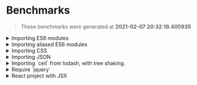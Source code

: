# Benchmarks
> These benchmarks were generated at **2021-02-07 20:32:19.405935**





<details>
  <summary>Importing ES6 modules</summary>

## What's being executed
> Code executed:
```tsx
import { subtract } from './helpers/math';


const x = 10;
const y = 5;
const r = subtract(x, y);
console.log(r);

```


  
<details>
  <summary>FJB - time: 0:00:00.001701, output size: 509 bytes</summary>

#### Output size
> The size of the output is:
```
509 bytes
```
#### Time
> The command:
```
/home/ianertson/workspace/fjb/fjb.out /home/ianertson/workspace/fjb/tests/src/test_projects/es6/index.js  > ./dist.js
````
> finished in:
```
0:00:00.001701
```
</details>


  
<details>
  <summary>esbuild - time: 0:00:00.003119, output size: 232 bytes</summary>

#### Output size
> The size of the output is:
```
232 bytes
```
#### Time
> The command:
```
/home/ianertson/workspace/fjb/benchmark/node_modules/.bin/esbuild /home/ianertson/workspace/fjb/tests/src/test_projects/es6/index.js  --bundle --outfile=./dist.js
````
> finished in:
```
0:00:00.003119
```
</details>


  
<details>
  <summary>parcel - time: 0:00:00.531441, output size: 1488 bytes</summary>

#### Output size
> The size of the output is:
```
1488 bytes
```
#### Time
> The command:
```
/home/ianertson/workspace/fjb/benchmark/node_modules/.bin/parcel build /home/ianertson/workspace/fjb/tests/src/test_projects/es6/index.js 
````
> finished in:
```
0:00:00.531441
```
</details>


  
<details>
  <summary>poi - time: 0:00:01.486537, output size: 5601 bytes</summary>

#### Output size
> The size of the output is:
```
5601 bytes
```
#### Time
> The command:
```
/home/ianertson/workspace/fjb/benchmark/node_modules/.bin/poi /home/ianertson/workspace/fjb/tests/src/test_projects/es6/index.js 
````
> finished in:
```
0:00:01.486537
```
</details>



#### Executed on
```
Architecture:                    x86_64
CPU op-mode(s):                  32-bit, 64-bit
Byte Order:                      Little Endian
Address sizes:                   39 bits physical, 48 bits virtual
CPU(s):                          16
On-line CPU(s) list:             0-15
Thread(s) per core:              2
Core(s) per socket:              8
Socket(s):                       1
NUMA node(s):                    1
Vendor ID:                       GenuineIntel
CPU family:                      6
Model:                           158
Model name:                      Intel(R) Core(TM) i9-9980HK CPU @ 2.40GHz
Stepping:                        13
CPU MHz:                         3244.182
CPU max MHz:                     5000.0000
CPU min MHz:                     800.0000
BogoMIPS:                        4800.00
Virtualization:                  VT-x
L1d cache:                       256 KiB
L1i cache:                       256 KiB
L2 cache:                        2 MiB
L3 cache:                        16 MiB
NUMA node0 CPU(s):               0-15
Vulnerability Itlb multihit:     KVM: Mitigation: VMX disabled
Vulnerability L1tf:              Not affected
Vulnerability Mds:               Not affected
Vulnerability Meltdown:          Not affected
Vulnerability Spec store bypass: Mitigation; Speculative Store Bypass disabled via prctl and seccomp
Vulnerability Spectre v1:        Mitigation; usercopy/swapgs barriers and __user pointer sanitization
Vulnerability Spectre v2:        Mitigation; Enhanced IBRS, IBPB conditional, RSB filling
Vulnerability Srbds:             Mitigation; TSX disabled
Vulnerability Tsx async abort:   Mitigation; TSX disabled
Flags:                           fpu vme de pse tsc msr pae mce cx8 apic sep mtrr pge mca cmov pat pse36 clflush dts acpi mmx fxsr sse sse2 ss ht tm pbe syscall nx pdpe1gb rdtscp lm constant_tsc art arch_perfmon pebs bts rep_good nopl xtopology nonstop_tsc cpuid aperfmperf pni pclmulqdq dtes64 monitor ds_cpl vmx est tm2 ssse3 sdbg fma cx16 xtpr pdcm pcid sse4_1 sse4_2 x2apic movbe popcnt tsc_deadline_timer aes xsave avx f16c rdrand lahf_lm abm 3dnowprefetch cpuid_fault epb invpcid_single ssbd ibrs ibpb stibp ibrs_enhanced tpr_shadow vnmi flexpriority ept vpid ept_ad fsgsbase tsc_adjust bmi1 avx2 smep bmi2 erms invpcid mpx rdseed adx smap clflushopt intel_pt xsaveopt xsavec xgetbv1 xsaves dtherm ida arat pln pts hwp hwp_notify hwp_act_window hwp_epp md_clear flush_l1d arch_capabilities

```
</details>

<details>
  <summary>Importing aliased ES6 modules</summary>

## What's being executed
> Code executed:
```tsx
import { multiply as mul } from './utils';


const r = mul(5, 5);

console.log(r);

```


  
<details>
  <summary>FJB - time: 0:00:00.001605, output size: 468 bytes</summary>

#### Output size
> The size of the output is:
```
468 bytes
```
#### Time
> The command:
```
/home/ianertson/workspace/fjb/fjb.out /home/ianertson/workspace/fjb/tests/src/test_projects/alias_imports/index.js  > ./dist.js
````
> finished in:
```
0:00:00.001605
```
</details>


  
<details>
  <summary>esbuild - time: 0:00:00.003012, output size: 214 bytes</summary>

#### Output size
> The size of the output is:
```
214 bytes
```
#### Time
> The command:
```
/home/ianertson/workspace/fjb/benchmark/node_modules/.bin/esbuild /home/ianertson/workspace/fjb/tests/src/test_projects/alias_imports/index.js  --bundle --outfile=./dist.js
````
> finished in:
```
0:00:00.003012
```
</details>


  
<details>
  <summary>parcel - time: 0:00:00.508621, output size: 1383 bytes</summary>

#### Output size
> The size of the output is:
```
1383 bytes
```
#### Time
> The command:
```
/home/ianertson/workspace/fjb/benchmark/node_modules/.bin/parcel build /home/ianertson/workspace/fjb/tests/src/test_projects/alias_imports/index.js 
````
> finished in:
```
0:00:00.508621
```
</details>


  
<details>
  <summary>poi - time: 0:00:01.485296, output size: 5354 bytes</summary>

#### Output size
> The size of the output is:
```
5354 bytes
```
#### Time
> The command:
```
/home/ianertson/workspace/fjb/benchmark/node_modules/.bin/poi /home/ianertson/workspace/fjb/tests/src/test_projects/alias_imports/index.js 
````
> finished in:
```
0:00:01.485296
```
</details>



#### Executed on
```
Architecture:                    x86_64
CPU op-mode(s):                  32-bit, 64-bit
Byte Order:                      Little Endian
Address sizes:                   39 bits physical, 48 bits virtual
CPU(s):                          16
On-line CPU(s) list:             0-15
Thread(s) per core:              2
Core(s) per socket:              8
Socket(s):                       1
NUMA node(s):                    1
Vendor ID:                       GenuineIntel
CPU family:                      6
Model:                           158
Model name:                      Intel(R) Core(TM) i9-9980HK CPU @ 2.40GHz
Stepping:                        13
CPU MHz:                         3265.921
CPU max MHz:                     5000.0000
CPU min MHz:                     800.0000
BogoMIPS:                        4800.00
Virtualization:                  VT-x
L1d cache:                       256 KiB
L1i cache:                       256 KiB
L2 cache:                        2 MiB
L3 cache:                        16 MiB
NUMA node0 CPU(s):               0-15
Vulnerability Itlb multihit:     KVM: Mitigation: VMX disabled
Vulnerability L1tf:              Not affected
Vulnerability Mds:               Not affected
Vulnerability Meltdown:          Not affected
Vulnerability Spec store bypass: Mitigation; Speculative Store Bypass disabled via prctl and seccomp
Vulnerability Spectre v1:        Mitigation; usercopy/swapgs barriers and __user pointer sanitization
Vulnerability Spectre v2:        Mitigation; Enhanced IBRS, IBPB conditional, RSB filling
Vulnerability Srbds:             Mitigation; TSX disabled
Vulnerability Tsx async abort:   Mitigation; TSX disabled
Flags:                           fpu vme de pse tsc msr pae mce cx8 apic sep mtrr pge mca cmov pat pse36 clflush dts acpi mmx fxsr sse sse2 ss ht tm pbe syscall nx pdpe1gb rdtscp lm constant_tsc art arch_perfmon pebs bts rep_good nopl xtopology nonstop_tsc cpuid aperfmperf pni pclmulqdq dtes64 monitor ds_cpl vmx est tm2 ssse3 sdbg fma cx16 xtpr pdcm pcid sse4_1 sse4_2 x2apic movbe popcnt tsc_deadline_timer aes xsave avx f16c rdrand lahf_lm abm 3dnowprefetch cpuid_fault epb invpcid_single ssbd ibrs ibpb stibp ibrs_enhanced tpr_shadow vnmi flexpriority ept vpid ept_ad fsgsbase tsc_adjust bmi1 avx2 smep bmi2 erms invpcid mpx rdseed adx smap clflushopt intel_pt xsaveopt xsavec xgetbv1 xsaves dtherm ida arat pln pts hwp hwp_notify hwp_act_window hwp_epp md_clear flush_l1d arch_capabilities

```
</details>

<details>
  <summary>Importing CSS</summary>

## What's being executed
> Code executed:
```tsx
import style from './style.css';


const cssEl = document.createElement('style')
cssEl.innerText = style;
document.head.appendChild(cssEl);

```


  
<details>
  <summary>FJB - time: 0:00:00.001598, output size: 772 bytes</summary>

#### Output size
> The size of the output is:
```
772 bytes
```
#### Time
> The command:
```
/home/ianertson/workspace/fjb/fjb.out /home/ianertson/workspace/fjb/tests/src/test_projects/css_import/index.js  > ./dist.js
````
> finished in:
```
0:00:00.001598
```
</details>


  
<details>
  <summary>esbuild - time: 0:00:00.003484, output size: 249 bytes</summary>

#### Output size
> The size of the output is:
```
249 bytes
```
#### Time
> The command:
```
/home/ianertson/workspace/fjb/benchmark/node_modules/.bin/esbuild /home/ianertson/workspace/fjb/tests/src/test_projects/css_import/index.js  --bundle --outfile=./dist.js
````
> finished in:
```
0:00:00.003484
```
</details>


  
<details>
  <summary>parcel - time: 0:00:00.542821, output size: 1383 bytes</summary>

#### Output size
> The size of the output is:
```
1383 bytes
```
#### Time
> The command:
```
/home/ianertson/workspace/fjb/benchmark/node_modules/.bin/parcel build /home/ianertson/workspace/fjb/tests/src/test_projects/css_import/index.js 
````
> finished in:
```
0:00:00.542821
```
</details>


  
<details>
  <summary>poi - time: 0:00:01.483298, output size: 18660 bytes</summary>

#### Output size
> The size of the output is:
```
18660 bytes
```
#### Time
> The command:
```
/home/ianertson/workspace/fjb/benchmark/node_modules/.bin/poi /home/ianertson/workspace/fjb/tests/src/test_projects/css_import/index.js 
````
> finished in:
```
0:00:01.483298
```
</details>



#### Executed on
```
Architecture:                    x86_64
CPU op-mode(s):                  32-bit, 64-bit
Byte Order:                      Little Endian
Address sizes:                   39 bits physical, 48 bits virtual
CPU(s):                          16
On-line CPU(s) list:             0-15
Thread(s) per core:              2
Core(s) per socket:              8
Socket(s):                       1
NUMA node(s):                    1
Vendor ID:                       GenuineIntel
CPU family:                      6
Model:                           158
Model name:                      Intel(R) Core(TM) i9-9980HK CPU @ 2.40GHz
Stepping:                        13
CPU MHz:                         3276.070
CPU max MHz:                     5000.0000
CPU min MHz:                     800.0000
BogoMIPS:                        4800.00
Virtualization:                  VT-x
L1d cache:                       256 KiB
L1i cache:                       256 KiB
L2 cache:                        2 MiB
L3 cache:                        16 MiB
NUMA node0 CPU(s):               0-15
Vulnerability Itlb multihit:     KVM: Mitigation: VMX disabled
Vulnerability L1tf:              Not affected
Vulnerability Mds:               Not affected
Vulnerability Meltdown:          Not affected
Vulnerability Spec store bypass: Mitigation; Speculative Store Bypass disabled via prctl and seccomp
Vulnerability Spectre v1:        Mitigation; usercopy/swapgs barriers and __user pointer sanitization
Vulnerability Spectre v2:        Mitigation; Enhanced IBRS, IBPB conditional, RSB filling
Vulnerability Srbds:             Mitigation; TSX disabled
Vulnerability Tsx async abort:   Mitigation; TSX disabled
Flags:                           fpu vme de pse tsc msr pae mce cx8 apic sep mtrr pge mca cmov pat pse36 clflush dts acpi mmx fxsr sse sse2 ss ht tm pbe syscall nx pdpe1gb rdtscp lm constant_tsc art arch_perfmon pebs bts rep_good nopl xtopology nonstop_tsc cpuid aperfmperf pni pclmulqdq dtes64 monitor ds_cpl vmx est tm2 ssse3 sdbg fma cx16 xtpr pdcm pcid sse4_1 sse4_2 x2apic movbe popcnt tsc_deadline_timer aes xsave avx f16c rdrand lahf_lm abm 3dnowprefetch cpuid_fault epb invpcid_single ssbd ibrs ibpb stibp ibrs_enhanced tpr_shadow vnmi flexpriority ept vpid ept_ad fsgsbase tsc_adjust bmi1 avx2 smep bmi2 erms invpcid mpx rdseed adx smap clflushopt intel_pt xsaveopt xsavec xgetbv1 xsaves dtherm ida arat pln pts hwp hwp_notify hwp_act_window hwp_epp md_clear flush_l1d arch_capabilities

```
</details>

<details>
  <summary>Importing JSON</summary>

## What's being executed
> Code executed:
```tsx
import people from './people.json';

console.log(people[0].first_name);

```


  
<details>
  <summary>FJB - time: 0:00:00.001497, output size: 1486 bytes</summary>

#### Output size
> The size of the output is:
```
1486 bytes
```
#### Time
> The command:
```
/home/ianertson/workspace/fjb/fjb.out /home/ianertson/workspace/fjb/tests/src/test_projects/json_import/index.js  > ./dist.js
````
> finished in:
```
0:00:00.001497
```
</details>


  
<details>
  <summary>esbuild - time: 0:00:00.003281, output size: 1003 bytes</summary>

#### Output size
> The size of the output is:
```
1003 bytes
```
#### Time
> The command:
```
/home/ianertson/workspace/fjb/benchmark/node_modules/.bin/esbuild /home/ianertson/workspace/fjb/tests/src/test_projects/json_import/index.js  --bundle --outfile=./dist.js
````
> finished in:
```
0:00:00.003281
```
</details>


  
<details>
  <summary>parcel - time: 0:00:00.500790, output size: 1822 bytes</summary>

#### Output size
> The size of the output is:
```
1822 bytes
```
#### Time
> The command:
```
/home/ianertson/workspace/fjb/benchmark/node_modules/.bin/parcel build /home/ianertson/workspace/fjb/tests/src/test_projects/json_import/index.js 
````
> finished in:
```
0:00:00.500790
```
</details>


  
<details>
  <summary>poi - time: 0:00:01.482511, output size: 5936 bytes</summary>

#### Output size
> The size of the output is:
```
5936 bytes
```
#### Time
> The command:
```
/home/ianertson/workspace/fjb/benchmark/node_modules/.bin/poi /home/ianertson/workspace/fjb/tests/src/test_projects/json_import/index.js 
````
> finished in:
```
0:00:01.482511
```
</details>



#### Executed on
```
Architecture:                    x86_64
CPU op-mode(s):                  32-bit, 64-bit
Byte Order:                      Little Endian
Address sizes:                   39 bits physical, 48 bits virtual
CPU(s):                          16
On-line CPU(s) list:             0-15
Thread(s) per core:              2
Core(s) per socket:              8
Socket(s):                       1
NUMA node(s):                    1
Vendor ID:                       GenuineIntel
CPU family:                      6
Model:                           158
Model name:                      Intel(R) Core(TM) i9-9980HK CPU @ 2.40GHz
Stepping:                        13
CPU MHz:                         2164.224
CPU max MHz:                     5000.0000
CPU min MHz:                     800.0000
BogoMIPS:                        4800.00
Virtualization:                  VT-x
L1d cache:                       256 KiB
L1i cache:                       256 KiB
L2 cache:                        2 MiB
L3 cache:                        16 MiB
NUMA node0 CPU(s):               0-15
Vulnerability Itlb multihit:     KVM: Mitigation: VMX disabled
Vulnerability L1tf:              Not affected
Vulnerability Mds:               Not affected
Vulnerability Meltdown:          Not affected
Vulnerability Spec store bypass: Mitigation; Speculative Store Bypass disabled via prctl and seccomp
Vulnerability Spectre v1:        Mitigation; usercopy/swapgs barriers and __user pointer sanitization
Vulnerability Spectre v2:        Mitigation; Enhanced IBRS, IBPB conditional, RSB filling
Vulnerability Srbds:             Mitigation; TSX disabled
Vulnerability Tsx async abort:   Mitigation; TSX disabled
Flags:                           fpu vme de pse tsc msr pae mce cx8 apic sep mtrr pge mca cmov pat pse36 clflush dts acpi mmx fxsr sse sse2 ss ht tm pbe syscall nx pdpe1gb rdtscp lm constant_tsc art arch_perfmon pebs bts rep_good nopl xtopology nonstop_tsc cpuid aperfmperf pni pclmulqdq dtes64 monitor ds_cpl vmx est tm2 ssse3 sdbg fma cx16 xtpr pdcm pcid sse4_1 sse4_2 x2apic movbe popcnt tsc_deadline_timer aes xsave avx f16c rdrand lahf_lm abm 3dnowprefetch cpuid_fault epb invpcid_single ssbd ibrs ibpb stibp ibrs_enhanced tpr_shadow vnmi flexpriority ept vpid ept_ad fsgsbase tsc_adjust bmi1 avx2 smep bmi2 erms invpcid mpx rdseed adx smap clflushopt intel_pt xsaveopt xsavec xgetbv1 xsaves dtherm ida arat pln pts hwp hwp_notify hwp_act_window hwp_epp md_clear flush_l1d arch_capabilities

```
</details>

<details>
  <summary>Importing `ceil` from lodash, with tree shaking.</summary>

## What's being executed
> Code executed:
```tsx
import { ceil } from 'lodash';


console.log(ceil(25.443));

```


  
<details>
  <summary>esbuild - time: 0:00:00.017441, output size: 222632 bytes</summary>

#### Output size
> The size of the output is:
```
222632 bytes
```
#### Time
> The command:
```
/home/ianertson/workspace/fjb/benchmark/node_modules/.bin/esbuild /home/ianertson/workspace/fjb/tests/src/test_projects/with_lodash/index.js  --bundle --outfile=./dist.js
````
> finished in:
```
0:00:00.017441
```
</details>


  
<details>
  <summary>FJB - time: 0:00:00.389076, output size: 2254 bytes</summary>

#### Output size
> The size of the output is:
```
2254 bytes
```
#### Time
> The command:
```
/home/ianertson/workspace/fjb/fjb.out /home/ianertson/workspace/fjb/tests/src/test_projects/with_lodash/index.js  > ./dist.js
````
> finished in:
```
0:00:00.389076
```
</details>


  
<details>
  <summary>parcel - time: 0:00:00.555757, output size: 94714 bytes</summary>

#### Output size
> The size of the output is:
```
94714 bytes
```
#### Time
> The command:
```
/home/ianertson/workspace/fjb/benchmark/node_modules/.bin/parcel build /home/ianertson/workspace/fjb/tests/src/test_projects/with_lodash/index.js 
````
> finished in:
```
0:00:00.555757
```
</details>


  
<details>
  <summary>poi - time: 0:00:01.485529, output size: 549705 bytes</summary>

#### Output size
> The size of the output is:
```
549705 bytes
```
#### Time
> The command:
```
/home/ianertson/workspace/fjb/benchmark/node_modules/.bin/poi /home/ianertson/workspace/fjb/tests/src/test_projects/with_lodash/index.js 
````
> finished in:
```
0:00:01.485529
```
</details>



#### Executed on
```
Architecture:                    x86_64
CPU op-mode(s):                  32-bit, 64-bit
Byte Order:                      Little Endian
Address sizes:                   39 bits physical, 48 bits virtual
CPU(s):                          16
On-line CPU(s) list:             0-15
Thread(s) per core:              2
Core(s) per socket:              8
Socket(s):                       1
NUMA node(s):                    1
Vendor ID:                       GenuineIntel
CPU family:                      6
Model:                           158
Model name:                      Intel(R) Core(TM) i9-9980HK CPU @ 2.40GHz
Stepping:                        13
CPU MHz:                         4090.198
CPU max MHz:                     5000.0000
CPU min MHz:                     800.0000
BogoMIPS:                        4800.00
Virtualization:                  VT-x
L1d cache:                       256 KiB
L1i cache:                       256 KiB
L2 cache:                        2 MiB
L3 cache:                        16 MiB
NUMA node0 CPU(s):               0-15
Vulnerability Itlb multihit:     KVM: Mitigation: VMX disabled
Vulnerability L1tf:              Not affected
Vulnerability Mds:               Not affected
Vulnerability Meltdown:          Not affected
Vulnerability Spec store bypass: Mitigation; Speculative Store Bypass disabled via prctl and seccomp
Vulnerability Spectre v1:        Mitigation; usercopy/swapgs barriers and __user pointer sanitization
Vulnerability Spectre v2:        Mitigation; Enhanced IBRS, IBPB conditional, RSB filling
Vulnerability Srbds:             Mitigation; TSX disabled
Vulnerability Tsx async abort:   Mitigation; TSX disabled
Flags:                           fpu vme de pse tsc msr pae mce cx8 apic sep mtrr pge mca cmov pat pse36 clflush dts acpi mmx fxsr sse sse2 ss ht tm pbe syscall nx pdpe1gb rdtscp lm constant_tsc art arch_perfmon pebs bts rep_good nopl xtopology nonstop_tsc cpuid aperfmperf pni pclmulqdq dtes64 monitor ds_cpl vmx est tm2 ssse3 sdbg fma cx16 xtpr pdcm pcid sse4_1 sse4_2 x2apic movbe popcnt tsc_deadline_timer aes xsave avx f16c rdrand lahf_lm abm 3dnowprefetch cpuid_fault epb invpcid_single ssbd ibrs ibpb stibp ibrs_enhanced tpr_shadow vnmi flexpriority ept vpid ept_ad fsgsbase tsc_adjust bmi1 avx2 smep bmi2 erms invpcid mpx rdseed adx smap clflushopt intel_pt xsaveopt xsavec xgetbv1 xsaves dtherm ida arat pln pts hwp hwp_notify hwp_act_window hwp_epp md_clear flush_l1d arch_capabilities

```
</details>

<details>
  <summary>Require `jquery`</summary>

## What's being executed
> Code executed:
```tsx
const $ = require('./jquery');

console.log($);

```


  
<details>
  <summary>esbuild - time: 0:00:00.014500, output size: 149812 bytes</summary>

#### Output size
> The size of the output is:
```
149812 bytes
```
#### Time
> The command:
```
/home/ianertson/workspace/fjb/benchmark/node_modules/.bin/esbuild /home/ianertson/workspace/fjb/tests/src/test_projects/with_jquery/index.js  --bundle --outfile=./dist.js
````
> finished in:
```
0:00:00.014500
```
</details>


  
<details>
  <summary>FJB - time: 0:00:00.212515, output size: 100465 bytes</summary>

#### Output size
> The size of the output is:
```
100465 bytes
```
#### Time
> The command:
```
/home/ianertson/workspace/fjb/fjb.out /home/ianertson/workspace/fjb/tests/src/test_projects/with_jquery/index.js  > ./dist.js
````
> finished in:
```
0:00:00.212515
```
</details>


  
<details>
  <summary>parcel - time: 0:00:00.553506, output size: 90592 bytes</summary>

#### Output size
> The size of the output is:
```
90592 bytes
```
#### Time
> The command:
```
/home/ianertson/workspace/fjb/benchmark/node_modules/.bin/parcel build /home/ianertson/workspace/fjb/tests/src/test_projects/with_jquery/index.js 
````
> finished in:
```
0:00:00.553506
```
</details>


  
<details>
  <summary>poi - time: 0:00:01.487864, output size: 143057 bytes</summary>

#### Output size
> The size of the output is:
```
143057 bytes
```
#### Time
> The command:
```
/home/ianertson/workspace/fjb/benchmark/node_modules/.bin/poi /home/ianertson/workspace/fjb/tests/src/test_projects/with_jquery/index.js 
````
> finished in:
```
0:00:01.487864
```
</details>



#### Executed on
```
Architecture:                    x86_64
CPU op-mode(s):                  32-bit, 64-bit
Byte Order:                      Little Endian
Address sizes:                   39 bits physical, 48 bits virtual
CPU(s):                          16
On-line CPU(s) list:             0-15
Thread(s) per core:              2
Core(s) per socket:              8
Socket(s):                       1
NUMA node(s):                    1
Vendor ID:                       GenuineIntel
CPU family:                      6
Model:                           158
Model name:                      Intel(R) Core(TM) i9-9980HK CPU @ 2.40GHz
Stepping:                        13
CPU MHz:                         3383.180
CPU max MHz:                     5000.0000
CPU min MHz:                     800.0000
BogoMIPS:                        4800.00
Virtualization:                  VT-x
L1d cache:                       256 KiB
L1i cache:                       256 KiB
L2 cache:                        2 MiB
L3 cache:                        16 MiB
NUMA node0 CPU(s):               0-15
Vulnerability Itlb multihit:     KVM: Mitigation: VMX disabled
Vulnerability L1tf:              Not affected
Vulnerability Mds:               Not affected
Vulnerability Meltdown:          Not affected
Vulnerability Spec store bypass: Mitigation; Speculative Store Bypass disabled via prctl and seccomp
Vulnerability Spectre v1:        Mitigation; usercopy/swapgs barriers and __user pointer sanitization
Vulnerability Spectre v2:        Mitigation; Enhanced IBRS, IBPB conditional, RSB filling
Vulnerability Srbds:             Mitigation; TSX disabled
Vulnerability Tsx async abort:   Mitigation; TSX disabled
Flags:                           fpu vme de pse tsc msr pae mce cx8 apic sep mtrr pge mca cmov pat pse36 clflush dts acpi mmx fxsr sse sse2 ss ht tm pbe syscall nx pdpe1gb rdtscp lm constant_tsc art arch_perfmon pebs bts rep_good nopl xtopology nonstop_tsc cpuid aperfmperf pni pclmulqdq dtes64 monitor ds_cpl vmx est tm2 ssse3 sdbg fma cx16 xtpr pdcm pcid sse4_1 sse4_2 x2apic movbe popcnt tsc_deadline_timer aes xsave avx f16c rdrand lahf_lm abm 3dnowprefetch cpuid_fault epb invpcid_single ssbd ibrs ibpb stibp ibrs_enhanced tpr_shadow vnmi flexpriority ept vpid ept_ad fsgsbase tsc_adjust bmi1 avx2 smep bmi2 erms invpcid mpx rdseed adx smap clflushopt intel_pt xsaveopt xsavec xgetbv1 xsaves dtherm ida arat pln pts hwp hwp_notify hwp_act_window hwp_epp md_clear flush_l1d arch_capabilities

```
</details>

<details>
  <summary>React project with JSX</summary>

## What's being executed
> Code executed:
```tsx
import React, { Component } from "react";
import { Card } from "./card";
import style from "./style.css";
import { render } from "react-dom";

// unfortunately, need to manually append style tag right now
const styleTag = document.createElement("style");
styleTag.innerText = style;
document.head.appendChild(styleTag);

const SUBTITLE = "It's so simple!";
const appStyle = {
  width: "100%",
  height: "100%",
  display: "flex",
  justifyContent: "center",
  alignItems: "center",
};

const App = () => {
  return (
    <div style={appStyle}>
      <div>
        <Card text={SUBTITLE} />
      </div>
    </div>
  );
};

render(<App />, document.getElementById("root"));

```


  
<details>
  <summary>esbuild - time: 0:00:00.040598, output size: 1105110 bytes</summary>

#### Output size
> The size of the output is:
```
1105110 bytes
```
#### Time
> The command:
```
/home/ianertson/workspace/fjb/benchmark/node_modules/.bin/esbuild /home/ianertson/workspace/fjb/tests/src/test_projects/with_react/index.jsx  --bundle --outfile=./dist.js
````
> finished in:
```
0:00:00.040598
```
</details>


  
<details>
  <summary>parcel - time: 0:00:00.648324, output size: 135732 bytes</summary>

#### Output size
> The size of the output is:
```
135732 bytes
```
#### Time
> The command:
```
/home/ianertson/workspace/fjb/benchmark/node_modules/.bin/parcel build /home/ianertson/workspace/fjb/tests/src/test_projects/with_react/index.jsx 
````
> finished in:
```
0:00:00.648324
```
</details>


  
<details>
  <summary>FJB - time: 0:00:01.160071, output size: 591871 bytes</summary>

#### Output size
> The size of the output is:
```
591871 bytes
```
#### Time
> The command:
```
/home/ianertson/workspace/fjb/fjb.out /home/ianertson/workspace/fjb/tests/src/test_projects/with_react/index.jsx  > ./dist.js
````
> finished in:
```
0:00:01.160071
```
</details>


  
<details>
  <summary>poi - time: 0:00:01.496325, output size: 1031602 bytes</summary>

#### Output size
> The size of the output is:
```
1031602 bytes
```
#### Time
> The command:
```
/home/ianertson/workspace/fjb/benchmark/node_modules/.bin/poi /home/ianertson/workspace/fjb/tests/src/test_projects/with_react/index.jsx 
````
> finished in:
```
0:00:01.496325
```
</details>



#### Executed on
```
Architecture:                    x86_64
CPU op-mode(s):                  32-bit, 64-bit
Byte Order:                      Little Endian
Address sizes:                   39 bits physical, 48 bits virtual
CPU(s):                          16
On-line CPU(s) list:             0-15
Thread(s) per core:              2
Core(s) per socket:              8
Socket(s):                       1
NUMA node(s):                    1
Vendor ID:                       GenuineIntel
CPU family:                      6
Model:                           158
Model name:                      Intel(R) Core(TM) i9-9980HK CPU @ 2.40GHz
Stepping:                        13
CPU MHz:                         3238.814
CPU max MHz:                     5000.0000
CPU min MHz:                     800.0000
BogoMIPS:                        4800.00
Virtualization:                  VT-x
L1d cache:                       256 KiB
L1i cache:                       256 KiB
L2 cache:                        2 MiB
L3 cache:                        16 MiB
NUMA node0 CPU(s):               0-15
Vulnerability Itlb multihit:     KVM: Mitigation: VMX disabled
Vulnerability L1tf:              Not affected
Vulnerability Mds:               Not affected
Vulnerability Meltdown:          Not affected
Vulnerability Spec store bypass: Mitigation; Speculative Store Bypass disabled via prctl and seccomp
Vulnerability Spectre v1:        Mitigation; usercopy/swapgs barriers and __user pointer sanitization
Vulnerability Spectre v2:        Mitigation; Enhanced IBRS, IBPB conditional, RSB filling
Vulnerability Srbds:             Mitigation; TSX disabled
Vulnerability Tsx async abort:   Mitigation; TSX disabled
Flags:                           fpu vme de pse tsc msr pae mce cx8 apic sep mtrr pge mca cmov pat pse36 clflush dts acpi mmx fxsr sse sse2 ss ht tm pbe syscall nx pdpe1gb rdtscp lm constant_tsc art arch_perfmon pebs bts rep_good nopl xtopology nonstop_tsc cpuid aperfmperf pni pclmulqdq dtes64 monitor ds_cpl vmx est tm2 ssse3 sdbg fma cx16 xtpr pdcm pcid sse4_1 sse4_2 x2apic movbe popcnt tsc_deadline_timer aes xsave avx f16c rdrand lahf_lm abm 3dnowprefetch cpuid_fault epb invpcid_single ssbd ibrs ibpb stibp ibrs_enhanced tpr_shadow vnmi flexpriority ept vpid ept_ad fsgsbase tsc_adjust bmi1 avx2 smep bmi2 erms invpcid mpx rdseed adx smap clflushopt intel_pt xsaveopt xsavec xgetbv1 xsaves dtherm ida arat pln pts hwp hwp_notify hwp_act_window hwp_epp md_clear flush_l1d arch_capabilities

```
</details>
